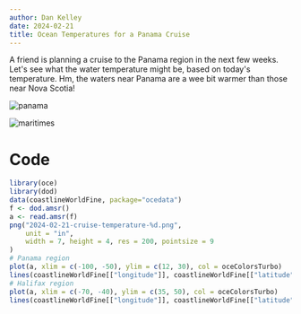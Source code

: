 ```yaml
---
author: Dan Kelley
date: 2024-02-21
title: Ocean Temperatures for a Panama Cruise
---
```


A friend is planning a cruise to the Panama region in the next few weeks. Let's
see what the water temperature might be, based on today's temperature. Hm, the
waters near Panama are a wee bit warmer than those near Nova Scotia!

![panama](/dek_blog/docs/assets/images/2024-02-21-cruise-temperature-1.png)

![maritimes](/dek_blog/docs/assets/images/2024-02-21-cruise-temperature-2.png)


# Code

```R
library(oce)
library(dod)
data(coastlineWorldFine, package="ocedata")
f <- dod.amsr()
a <- read.amsr(f)
png("2024-02-21-cruise-temperature-%d.png",
    unit = "in",
    width = 7, height = 4, res = 200, pointsize = 9
)
# Panama region
plot(a, xlim = c(-100, -50), ylim = c(12, 30), col = oceColorsTurbo)
lines(coastlineWorldFine[["longitude"]], coastlineWorldFine[["latitude"]])
# Halifax region
plot(a, xlim = c(-70, -40), ylim = c(35, 50), col = oceColorsTurbo)
lines(coastlineWorldFine[["longitude"]], coastlineWorldFine[["latitude"]])
```
